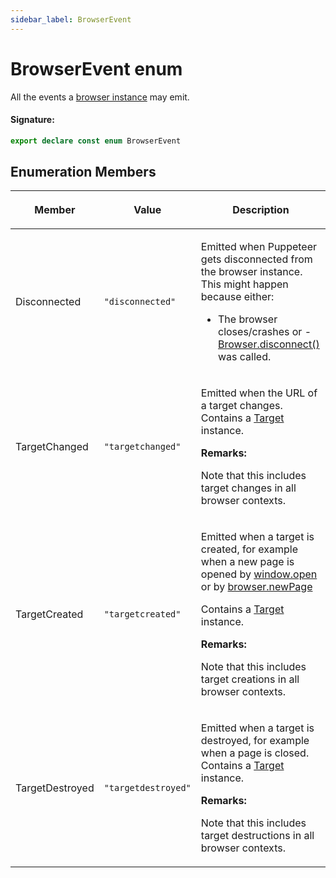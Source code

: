 ```yaml
---
sidebar_label: BrowserEvent
---
```


# BrowserEvent enum

All the events a [browser instance](./puppeteer.browser.md) may emit.

#### Signature:

```typescript
export declare const enum BrowserEvent
```

## Enumeration Members

<table><thead><tr><th>

Member

</th><th>

Value

</th><th>

Description

</th></tr></thead>
<tbody><tr><td>

Disconnected

</td><td>

`"disconnected"`

</td><td>

Emitted when Puppeteer gets disconnected from the browser instance. This might happen because either:

- The browser closes/crashes or - [Browser.disconnect()](./puppeteer.browser.disconnect.md) was called.

</td></tr>
<tr><td>

TargetChanged

</td><td>

`"targetchanged"`

</td><td>

Emitted when the URL of a target changes. Contains a [Target](./puppeteer.target.md) instance.

**Remarks:**

Note that this includes target changes in all browser contexts.

</td></tr>
<tr><td>

TargetCreated

</td><td>

`"targetcreated"`

</td><td>

Emitted when a target is created, for example when a new page is opened by [window.open](https://developer.mozilla.org/en-US/docs/Web/API/Window/open) or by [browser.newPage](./puppeteer.browser.newpage.md)

Contains a [Target](./puppeteer.target.md) instance.

**Remarks:**

Note that this includes target creations in all browser contexts.

</td></tr>
<tr><td>

TargetDestroyed

</td><td>

`"targetdestroyed"`

</td><td>

Emitted when a target is destroyed, for example when a page is closed. Contains a [Target](./puppeteer.target.md) instance.

**Remarks:**

Note that this includes target destructions in all browser contexts.

</td></tr>
</tbody></table>
